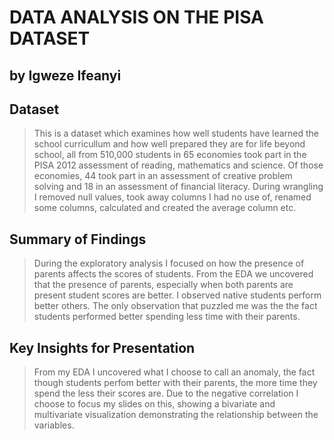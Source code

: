 # DATA ANALYSIS ON THE PISA DATASET
## by Igweze Ifeanyi


## Dataset

> This is a dataset which examines how well students have learned the school curricullum and how well prepared they are for life beyond school, all from 510,000 students in 65 economies took part in the PISA 2012 assessment of reading, mathematics and science. Of those economies, 44 took part in an assessment of creative problem solving and 18 in an assessment of financial literacy. During wrangling I removed null values, took away columns I had no use of, renamed some columns, calculated and created the average column etc.


## Summary of Findings

> During the exploratory analysis I focused on how the presence of parents affects the scores of students. From the EDA we uncovered that the presence of parents, especially when both parents are present student scores are better. I observed native students perform better others. The only observation that puzzled me was the the fact students performed better spending less time with their parents.


## Key Insights for Presentation

> From my EDA I uncovered what I choose to call an anomaly, the fact though students perfom better with their parents, the more time they spend the less their scores are. Due to the negative correlation I choose to focus my slides on this, showing a bivariate and multivariate visualization demonstrating the relationship between the variables.
